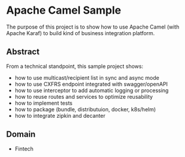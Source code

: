 # Apache Camel Sample

The purpose of this project is to show how to use Apache Camel (with Apache Karaf) to build kind of business 
integration platform.

## Abstract

From a technical standpoint, this sample project shows:

* how to use multicast/recipient list in sync and async mode
* how to use CXFRS endpoint integrated with swagger/openAPI
* how to use interceptor to add automatic logging or processing
* how to reuse routes and services to optimize reusability
* how to implement tests
* how to package (bundle, distributuion, docker, k8s/helm)
* how to integrate zipkin and decanter

## Domain

* Fintech
